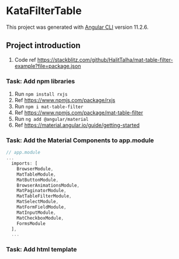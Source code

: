 # KataFilterTable

This project was generated with [Angular CLI](https://github.com/angular/angular-cli) version 11.2.6.

## Project introduction

1. Code ref <https://stackblitz.com/github/HalitTalha/mat-table-filter-example?file=package.json>

### Task: Add npm libraries

1. Run ```npm install rxjs```
2. Ref <https://www.npmjs.com/package/rxjs>
3. Run ```npm i mat-table-filter```
4. Ref <https://www.npmjs.com/package/mat-table-filter>
5. Run ```ng add @angular/material```
6. Ref <https://material.angular.io/guide/getting-started>

### Task: Add the Material Components to app.module

```TypeScript
// app.module
...
  imports: [
    BrowserModule,
    MatTableModule,
    MatButtonModule,
    BrowserAnimationsModule,
    MatPaginatorModule,
    MatTableFilterModule,
    MatSelectModule,
    MatFormFieldModule,
    MatInputModule,
    MatCheckboxModule,
    FormsModule
  ],
  ...
  ```

### Task: Add html template
